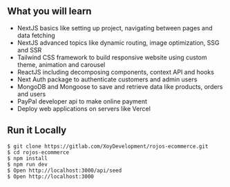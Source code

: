 ## What you will learn

- NextJS basics like setting up project, navigating between pages and data fetching
- NextJS advanced topics like dynamic routing, image optimization,  SSG and SSR
- Tailwind CSS framework to build responsive website using custom theme, animation and carousel
- ReactJS including decomposing components, context API and hooks
- Next Auth package to authenticate customers and admin users
- MongoDB and Mongoose to save and retrieve data like products, orders and users
- PayPal developer api to make online payment
- Deploy web applications on servers like Vercel

## Run it Locally

```
$ git clone https://gitlab.com/XoyDevelopment/rojos-ecommerce.git
$ cd rojos-ecommerce
$ npm install
$ npm run dev
$ Open http://localhost:3000/api/seed
$ Open http://localhost:3000
```
